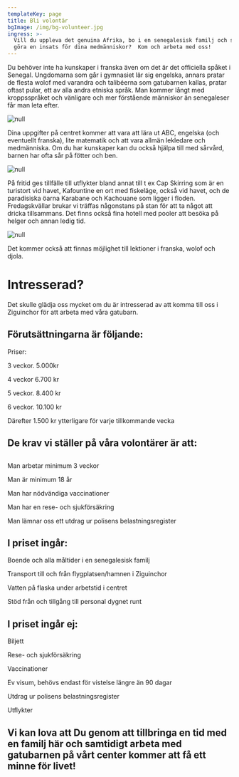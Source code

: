 ```yaml
---
templateKey: page
title: Bli volontär
bgImage: /img/bg-volunteer.jpg
ingress: >-
  Vill du uppleva det genuina Afrika, bo i en senegalesisk familj och samtidigt
  göra en insats för dina medmänniskor?  Kom och arbeta med oss!
---
```

Du behöver inte ha kunskaper i franska även om det är det officiella spåket i Senegal. Ungdomarna som går i gymnasiet lär sig engelska, annars pratar de flesta wolof med  varandra och talibéerna som gatubarnen kallas, pratar oftast pular, ett av alla andra etniska språk. Man kommer långt med kroppsspråket och vänligare och mer förstående människor än senegaleser får man leta efter.

![null](/img/volontär-3.jpg)

Dina uppgifter på centret kommer att vara att lära ut ABC, engelska (och eventuellt franska), lite matematik och att vara allmän lekledare och medmänniska. Om du har kunskaper kan du också hjälpa till med sårvård, barnen har ofta sår på fötter och ben.

![null](/img/volontär-2.jpg)

På fritid ges tillfälle till utflykter bland annat till t ex Cap Skirring som är en turistort vid havet, Kafountine en ort med fiskeläge, också vid havet, och de paradisiska öarna Karabane och Kachouane som ligger i floden. Fredagskvällar brukar vi träffas någonstans på stan för att ta något att dricka tillsammans. Det finns också fina hotell med pooler att besöka på helger och annan ledig tid.

![null](/img/mat-4.jpg)

Det kommer också att finnas möjlighet till lektioner i franska, wolof och djola.

# Intresserad?

Det skulle glädja oss mycket om du är intresserad av att komma till oss i Ziguinchor för att arbeta med våra gatubarn.

## Förutsättningarna är följande:

Priser:

3 veckor. 5.000kr

4 veckor  6.700 kr

5 veckor. 8.400 kr

6 veckor. 10.100 kr

Därefter 1.500 kr ytterligare för varje tillkommande vecka

## De krav vi ställer på våra volontärer är att:

## 

Man arbetar minimum 3 veckor

Man är minimum 18 år

Man har nödvändiga vaccinationer

Man har en rese- och sjukförsäkring

Man lämnar oss ett utdrag ur polisens belastningsregister

## I priset ingår:

Boende och alla måltider i en senegalesisk familj

Transport till och från flygplatsen/hamnen i Ziguinchor

Vatten på flaska under arbetstid i centret

Stöd från och tillgång till personal dygnet runt

## I priset ingår ej:

Biljett

Rese- och sjukförsäkring 

Vaccinationer

Ev visum, behövs endast för vistelse längre än 90 dagar

Utdrag ur polisens belastningsregister

Utflykter

## Vi kan lova att Du genom att tillbringa en tid med en familj här och samtidigt arbeta med gatubarnen på vårt center kommer att få ett minne för livet!
